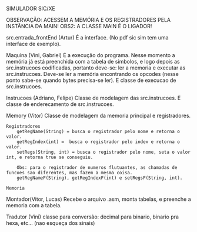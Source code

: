 SIMULADOR SIC/XE

OBSERVAÇÃO: ACESSEM A MEMÓRIA E OS REGISTRADORES PELA INSTÂNCIA DA MAIN!
OBS2: A CLASSE MAIN É O LIGADOR!

src.entrada_frontEnd (Artur)
É a interface. (No pdf sic sim tem uma interface de exemplo).

Maquina (Vini, Gabriel)
É a execução do programa. Nesse momento a memória já está preenchida com a tabela de simbolos, e logo depois as src.instrucoes codificadas, portanto deve-se: ler a memoria e executar as src.instrucoes.
Deve-se ler a memória encontrando os opcodes (nesse ponto sabe-se quando bytes precisa-se ler). E classe de execucao de src.instrucoes.

Instrucoes (Adriano, Felipe)
Classe de modelagem das src.instrucoes. E classe de enderecamento de src.instrucoes.

Memory (Vitor)
    Classe de modelagem da memoria principal e registradores.
    
    Registradores
        getRegName(String) = busca o registrador pelo nome e retorna o valor.
        getRegIndex(int) =  busca o registrador pelo index e retorna o valor.
        setRegs(String, int) = busca o registrador pelo nome, seta o valor int, e retorna true se conseguiu.

        Obs: para o registrador de numeros flutuantes, as chamadas de funcoes sao diferentes, mas fazem a mesma coisa.
        getRegNameF(String), getRegIndexF(int) e setRegsF(String, int).

    Memoria
        



Montador(Vitor, Lucas)
Recebe o arquivo .asm, monta tabelas, e preenche a memoria com a tabela.

Tradutor (Vini)
classe para conversão: decimal para binario, binario pra hexa, etc... (nao esqueça dos sinais)
